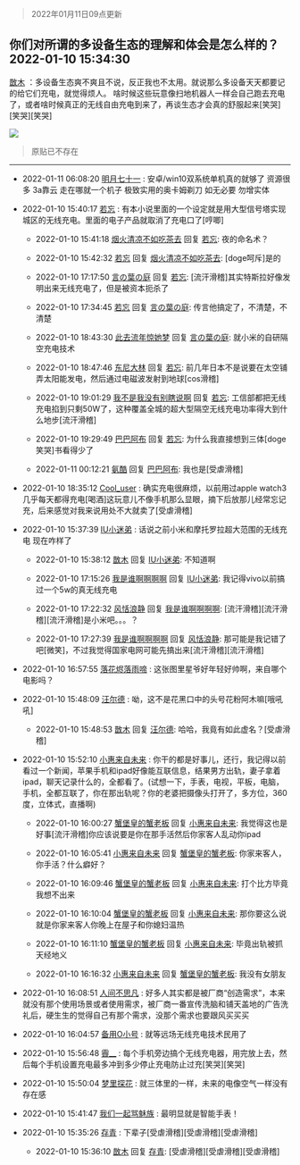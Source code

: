 > 2022年01月11日09点更新
<link rel="stylesheet" href="https://cdn.jsdelivr.net/gh/taotie6/sampleJSON@main/css/photo_show.css">
<meta name="referrer" content="no-referrer" />


 ## 你们对所谓的多设备生态的理解和体会是怎么样的？ 2022-01-10 15:34:30

 [㪚木](https://www.coolapk.com/feed/32724710?shareKey=MTI2Y2QxM2VkNTcwNjFkYmU3YTM~) ：多设备生态爽不爽且不说，反正我也不太用。就说那么多设备天天都要记的给它们充电，就觉得烦人。
啥时候这些玩意像扫地机器人一样会自己跑去充电了，或者啥时候真正的无线自由充电到来了，再谈生态才会真的舒服起来[笑哭][笑哭][笑哭] 

<div class="album">
<img class="img-item" src="https://image.coolapk.com/feed/2022/0110/15/1081091_fb2cc295_0069_0179_427@1440x2249.jpeg" />
</div>

> 原贴已不存在 

 ------- 

- 2022-01-11 06:08:20 [明月七十一](uid=7933383) : 安卓/win10双系统单机真的就够了
资源很多 3a靠云 走在哪就一个机子
极致实用的奥卡姆剃刀
如无必要 勿增实体 

- 2022-01-10 15:40:17 [若忘](uid=459610) : 有本小说里面的一个设定就是用大型信号塔实现城区的无线充电。里面的电子产品就取消了充电口了[哼唧] 

    - 2022-01-10 15:41:18 [烟火清凉不如吃茶去](uid=4279524) 回复 [若忘](uid=459610): 夜的命名术？ 

    - 2022-01-10 15:42:32 [若忘](uid=459610) 回复 [烟火清凉不如吃茶去](uid=4279524): [doge呵斥]是的 

    - 2022-01-10 17:17:50 [言の葉の庭](uid=649465) 回复 [若忘](uid=459610): [流汗滑稽]其实特斯拉好像发明出来无线充电了，但是被资本扼杀了 

    - 2022-01-10 17:34:45 [若忘](uid=459610) 回复 [言の葉の庭](uid=649465): 传言他搞定了，不清楚，不清楚 

    - 2022-01-10 18:43:30 [此去流年惊她梦](uid=3006083) 回复 [言の葉の庭](uid=649465): 就小米的自研隔空充电技术 

    - 2022-01-10 18:47:46 [东尼大林](uid=1612569) 回复 [若忘](uid=459610): 前几年日本不是说要在太空铺弄太阳能发电，然后通过电磁波发射到地球[cos滑稽] 

    - 2022-01-10 19:01:29 [我不是我没有别瞎说啊](uid=2231912) 回复 [若忘](uid=459610): 工信部都把无线充电掐到只剩50W了，这种覆盖全城的超大型隔空无线充电功率得大到什么地步[流汗滑稽] 

    - 2022-01-10 19:29:49 [巴巴阿布](uid=3836764) 回复 [若忘](uid=459610): 为什么我直接想到三体[doge笑哭]书看得少了 

    - 2022-01-11 00:12:21 [氨酷](uid=1011638) 回复 [巴巴阿布](uid=3836764): 我也是[受虐滑稽] 

- 2022-01-10 18:35:12 [Cool_user](uid=3479505) : 确实充电很麻烦，以前用过apple watch3几乎每天都得充电[喝酒]这玩意儿不像手机那么显眼，摘下后放那儿经常忘记充，后来感觉对我来说用处不大就卖了[受虐滑稽] 

- 2022-01-10 15:37:39 [IU小迷弟](uid=2571083) : 话说之前小米和摩托罗拉超大范围的无线充电 现在咋样了 

    - 2022-01-10 15:38:12 [㪚木](uid=1081091) 回复 [IU小迷弟](uid=2571083): 不知道啊 

    - 2022-01-10 17:15:26 [我是谁啊啊啊啊](uid=2536100) 回复 [IU小迷弟](uid=2571083): 我记得vivo以前搞过一个5w的真无线充电 

    - 2022-01-10 17:22:32 [风恬浪静](uid=2415886) 回复 [我是谁啊啊啊啊](uid=2536100): [流汗滑稽][流汗滑稽][流汗滑稽]是小米吧。。。？ 

    - 2022-01-10 17:27:39 [我是谁啊啊啊啊](uid=2536100) 回复 [风恬浪静](uid=2415886): 那可能是我记错了吧[微笑]，不过我觉得国家电网可能先搞出来[流汗滑稽][流汗滑稽] 

- 2022-01-10 16:57:55 [落花烬落雨啼](uid=1966083) : 这张图里星爷好年轻好帅啊，来自哪个电影吗？ 

- 2022-01-10 15:48:09 [汪尔德](uid=1595236) : 呦，这不是花黑口中的头号花粉阿木嘛[哦吼吼] 

    - 2022-01-10 15:48:53 [㪚木](uid=1081091) 回复 [汪尔德](uid=1595236): 哈哈，我竟有如此虚名？[受虐滑稽] 

- 2022-01-10 15:52:10 [小惠来自未来](uid=847097) : 你干的都是好事儿，还行，我记得以前看过一个新闻，苹果手机和ipad好像能互联信息，结果男方出轨，妻子拿着ipad，聊天记录什么的，全都看了。(试想一下，手表，电视，平板，电脑，手机，全都互联了，你在那出轨呢？你的老婆把摄像头打开了，多方位，360度，立体式，直播啊) 

    - 2022-01-10 16:00:27 [蟹堡皇的蟹老板](uid=4652683) 回复 [小惠来自未来](uid=847097): 我觉得这也是好事[流汗滑稽]你应该说要是你在那手活然后你家客人乱动你ipad 

    - 2022-01-10 16:05:41 [小惠来自未来](uid=847097) 回复 [蟹堡皇的蟹老板](uid=4652683): 你家来客人，你手活？什么癖好？ 

    - 2022-01-10 16:09:46 [蟹堡皇的蟹老板](uid=4652683) 回复 [小惠来自未来](uid=847097): 打个比方毕竟我想不出来 

    - 2022-01-10 16:10:04 [蟹堡皇的蟹老板](uid=4652683) 回复 [小惠来自未来](uid=847097): 那你要这么说就是你家来客人你晚上在屋子和你媳妇温热 

    - 2022-01-10 16:11:10 [蟹堡皇的蟹老板](uid=4652683) 回复 [小惠来自未来](uid=847097): 毕竟出轨被抓天经地义 

    - 2022-01-10 16:16:32 [小惠来自未来](uid=847097) 回复 [蟹堡皇的蟹老板](uid=4652683): 我没有女朋友 

- 2022-01-10 16:08:51 [人间不思凡](uid=2080265) : 好多人其实都是被厂商“创造需求”，本来就没有那个使用场景或者使用需求，被厂商一番宣传洗脑和铺天盖地的广告洗礼后，硬生生的觉得自己有那个需求，没那个需求也要跟风买买买 

- 2022-01-10 16:04:57 [备用O小号](uid=1002360) : 就等远场无线充电技术民用了 

- 2022-01-10 15:56:48 [霽__](uid=2393793) : 每个手机旁边搞个无线充电器，用完放上去，然后每个手机设置充电最多冲到多少停止充电防止过充[笑哭][笑哭] 

- 2022-01-10 15:50:04 [梦里探花](uid=836750) : 就三体里的一样，未来的电像空气一样没有存在感 

- 2022-01-10 15:41:47 [我们一起骂魅族](uid=1068612) : 最明显就是智能手表！ 

- 2022-01-10 15:35:26 [存青](uid=1006954) : 下辈子[受虐滑稽][受虐滑稽][受虐滑稽] 

    - 2022-01-10 15:36:10 [㪚木](uid=1081091) 回复 [存青](uid=1006954): [受虐滑稽][受虐滑稽][受虐滑稽] 

